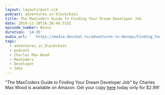 ```yaml
---
layout: layouts/post.njk
podcast: adventures-in-blockchain
title: The MaxCoders Guide To Finding Your Dream Developer Job
date: 2019-11-20T16:38:49.515Z
episode_number: Bonus
duration: '14:35'
audio_url: '  https://media.devchat.tv/adventures-in-devops/Finding_Your_Dream_Job.mp3'
tags:
  - adventures_in_blockchain
  - podcast
  - Charles Max Wood
  - MaxCoders
  - Developer
  - Jobs
---
```

"The MaxCoders Guide to Finding Your Dream Developer Job" by Charles Max Wood is available on Amazon. Get your copy [here](https://www.amazon.com/MaxCoders-Guide-Finding-Dream-Developer-ebook/dp/B081MBL5C9/ref=sr_1_2?keywords=charles+max+wood&qid=1574160229&sr=8-2) today only for $2.99!
